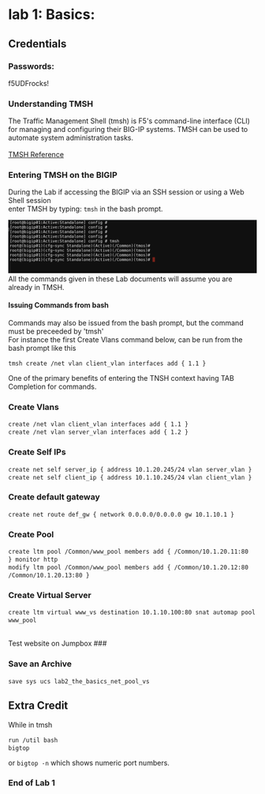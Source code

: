 # lab 1: Basics:

## Credentials
  ### Passwords:
f5UDFrocks!

### Understanding TMSH
The Traffic Management Shell (tmsh) is F5's command-line interface (CLI) for managing and configuring their BIG-IP systems. 
TMSH can be used to automate system administration tasks.
<br>
<br>[TMSH Reference](https://clouddocs.f5.com/cli/tmsh-reference/latest/)
### Entering TMSH on the BIGIP
During the Lab if accessing the BIGIP via an SSH session or using a Web Shell session
<br>enter TMSH by typing: `tmsh` in the bash prompt.

![Enter TMSH](https://github.com/parkinglot837/f5-bigip-tmos-101-cli/blob/main/Lab1/shell-tmsh.png "shell-tmsh")
All the commands given in these Lab documents will assume you are already in TMSH.
#### Issuing Commands from bash
Commands may also be issued from the bash prompt, but the command must be preceeded by 'tmsh'
<br>For instance the first Create Vlans command below, can be run from the bash prompt like this
```
tmsh create /net vlan client_vlan interfaces add { 1.1 }
```
One of the primary benefits of entering the TNSH context having TAB Completion for commands.
### Create Vlans
```
create /net vlan client_vlan interfaces add { 1.1 }
create /net vlan server_vlan interfaces add { 1.2 }
```

### Create Self IPs
```
create net self server_ip { address 10.1.20.245/24 vlan server_vlan }
create net self client_ip { address 10.1.10.245/24 vlan client_vlan }
```

### Create default gateway
```
create net route def_gw { network 0.0.0.0/0.0.0.0 gw 10.1.10.1 }
```

### Create Pool
```
create ltm pool /Common/www_pool members add { /Common/10.1.20.11:80  } monitor http
modify ltm pool /Common/www_pool members add { /Common/10.1.20.12:80 /Common/10.1.20.13:80 }
```

### Create Virtual Server
```
create ltm virtual www_vs destination 10.1.10.100:80 snat automap pool www_pool
```

<br>Test website on Jumpbox ###

### Save an Archive
```
save sys ucs lab2_the_basics_net_pool_vs
```

## Extra Credit
While in tmsh
```
run /util bash
bigtop
```
or `bigtop -n` which shows numeric port numbers.

### End of Lab 1



